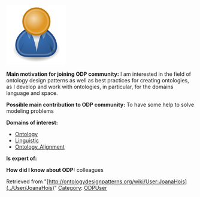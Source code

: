 [![Image:ODPUser.png](../images/a/a6/ODPUser.png)](../Image/ODPUser.png "Image:ODPUser.png")




  





__Main motivation for joining ODP community:__ I am interested in the field of ontology design patterns as well as best practices for creating ontologies, as I develop and work with ontologies, in particular, for the domains language and space.


__Possible main contribution to ODP community:__ To have some help to solve modeling problems


__Domains of interest:__



* [Ontology](../Community/Ontology-based_models "Community:Ontology")
* [Linguistic](../Community/Linguistic "Community:Linguistic")
* [Ontology\_Alignment](../Community/Ontology_Alignment "Community:Ontology Alignment")


__Is expert of:__


  

__How did I know about ODP:__ colleagues






Retrieved from "[http://ontologydesignpatterns.org/wiki/User:JoanaHois](../User/JoanaHois)"
 [Category](http://ontologydesignpatterns.org/wiki/Special:Categories "Special:Categories"): [ODPUser](../Category/ODPUser "Category:ODPUser")